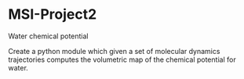 # MSI-Project2
Water chemical potential

Create a python module which given a set of molecular dynamics trajectories computes the volumetric map of the chemical potential for water.
